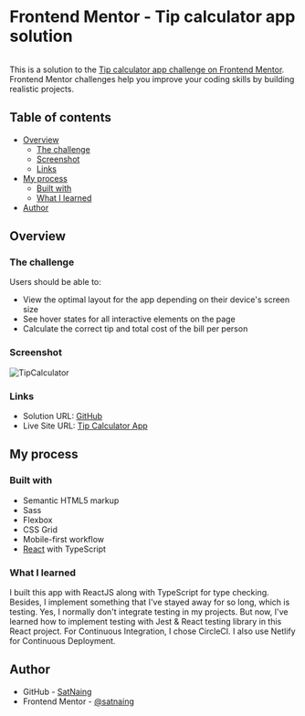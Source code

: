 # Frontend Mentor - Tip calculator app solution

[![<SatNaing>](https://circleci.com/gh/satnaing/tip-calculator.svg?style=svg)](https://7-385802150-gh.circle-artifacts.com/0/coverage/lcov-report/src/index.html)

This is a solution to the [Tip calculator app challenge on Frontend Mentor](https://www.frontendmentor.io/challenges/tip-calculator-app-ugJNGbJUX). Frontend Mentor challenges help you improve your coding skills by building realistic projects.

## Table of contents

- [Overview](#overview)
  - [The challenge](#the-challenge)
  - [Screenshot](#screenshot)
  - [Links](#links)
- [My process](#my-process)
  - [Built with](#built-with)
  - [What I learned](#what-i-learned)
- [Author](#author)

## Overview

### The challenge

Users should be able to:

- View the optimal layout for the app depending on their device's screen size
- See hover states for all interactive elements on the page
- Calculate the correct tip and total cost of the bill per person

### Screenshot

![TipCalculator](https://user-images.githubusercontent.com/53733092/125749986-66358d49-1475-4fdf-9129-9b5c7fc17df0.png)

### Links

- Solution URL: [GitHub](https://github.com/satnaing/tip-calculator)
- Live Site URL: [Tip Calculator App](https://splitter-sn.netlify.app)

## My process

### Built with

- Semantic HTML5 markup
- Sass
- Flexbox
- CSS Grid
- Mobile-first workflow
- [React](https://reactjs.org/) with TypeScript

### What I learned

I built this app with ReactJS along with TypeScript for type checking. Besides, I implement something that I've stayed away for so long, which is testing. Yes, I normally don't integrate testing in my projects. But now, I've learned how to implement testing with Jest & React testing library in this React project. For Continuous Integration, I chose CircleCI. I also use Netlify for Continuous Deployment.

## Author

- GitHub - [SatNaing](https://github.com/satnaing)
- Frontend Mentor - [@satnaing](https://www.frontendmentor.io/profile/satnaing)
